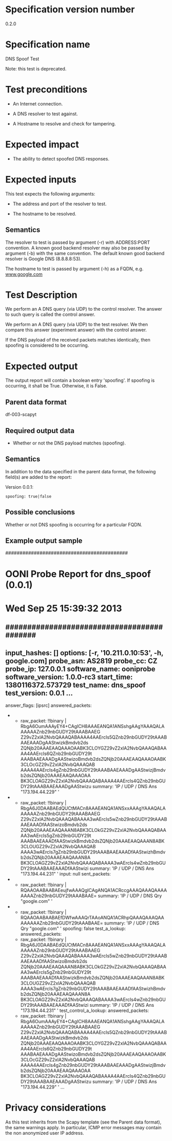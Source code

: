 # Specification version number

0.2.0

# Specification name

DNS Spoof Test

Note: this test is deprecated.

# Test preconditions

  * An Internet connection.

  * A DNS resolver to test against.

  * A Hostname to resolve and check for tampering.

# Expected impact

  * The ability to detect spoofed DNS responses.

# Expected inputs

This test expects the following arguments:

  * The address and port of the resolver to test.

  * The hostname to be resolved.

## Semantics

The resolver to test is passed by argument (-r) with ADDRESS:PORT convention.
A known good backend resolver may also be passed by argument (-b) with the
same convention.  The default known good backend resolver is Google DNS
(8.8.8.8:53).

The hostname to test is passed by argument (-h) as a FQDN, e.g.
www.google.com

# Test Description

We perform an A DNS query (via UDP) to the control resolver. The answer to
such query is called the control answer.

We perform an A DNS query (via UDP) to the test resolver. We then compare
this answer (experiment answer) with the control answer.

If the DNS payload of the received packets matches identically, then spoofing
is considered to be occurring.

# Expected output

The output report will contain a boolean entry 'spoofing'.  If spoofing is
occurring, it shall be True. Otherwise, it is False.

## Parent data format

df-003-scapyt

## Required output data

  * Whether or not the DNS payload matches (spoofing).

## Semantics

In addition to the data specified in the parent data format, the following
field(s) are added to the report:

Version 0.0.1:

    spoofing: true|false

## Possible conclusions

Whether or not DNS spoofing is occurring for a particular FQDN.

## Example output sample


  ###########################################
  # OONI Probe Report for dns_spoof (0.0.1)
  # Wed Sep 25 15:39:32 2013
  ###########################################
  ---
  input_hashes: []
  options: [-r, '10.211.0.10:53', -h, google.com]
  probe_asn: AS2819
  probe_cc: CZ
  probe_ip: 127.0.0.1
  software_name: ooniprobe
  software_version: 1.0.0-rc3
  start_time: 1380116372.573729
  test_name: dns_spoof
  test_version: 0.0.1
  ...
  ---
  answer_flags: [ipsrc]
  answered_packets:
  - - raw_packet: !!binary |
        RbgA6OumAAAyEY4+CAgICH8AAAEANQA1ANSshgAAgYAAAQALAAAAAAZnb29nbGUDY29tAAABAAEG
        Z29vZ2xlA2NvbQAAAQABAAAA4AAErcIs5QZnb29nbGUDY29tAAABAAEAAADgAAStwizkBmdvb2ds
        ZQNjb20AAAEAAQAAAOAABK3CLOYGZ29vZ2xlA2NvbQAAAQABAAAA4AAErcIs6QZnb29nbGUDY29t
        AAABAAEAAADgAAStwizoBmdvb2dsZQNjb20AAAEAAQAAAOAABK3CLOcGZ29vZ2xlA2NvbQAAAQAB
        AAAA4AAErcIs4gZnb29nbGUDY29tAAABAAEAAADgAAStwizjBmdvb2dsZQNjb20AAAEAAQAAAOAA
        BK3CLOAGZ29vZ2xlA2NvbQAAAQABAAAA4AAErcIs4QZnb29nbGUDY29tAAABAAEAAADgAAStwizu
      summary: 'IP / UDP / DNS Ans "173.194.44.229" '
  - - raw_packet: !!binary |
        RbgA6J0DAABAEdQUCtMACn8AAAEANQA1ANSxxAAAgYAAAQALAAAAAAZnb29nbGUDY29tAAABAAEG
        Z29vZ2xlA2NvbQAAAQABAAAA3wAErcIs5wZnb29nbGUDY29tAAABAAEAAADfAAStwizoBmdvb2ds
        ZQNjb20AAAEAAQAAAN8ABK3CLOkGZ29vZ2xlA2NvbQAAAQABAAAA3wAErcIs5gZnb29nbGUDY29t
        AAABAAEAAADfAAStwizkBmdvb2dsZQNjb20AAAEAAQAAAN8ABK3CLOUGZ29vZ2xlA2NvbQAAAQAB
        AAAA3wAErcIs7gZnb29nbGUDY29tAAABAAEAAADfAAStwizhBmdvb2dsZQNjb20AAAEAAQAAAN8A
        BK3CLOAGZ29vZ2xlA2NvbQAAAQABAAAA3wAErcIs4wZnb29nbGUDY29tAAABAAEAAADfAAStwizi
      summary: 'IP / UDP / DNS Ans "173.194.44.231" '
  input: null
  sent_packets:
  - - raw_packet: !!binary |
        RQAAOAABAABAEeujfwAAAQgICAgANQA1ACRccgAAAQAAAQAAAAAAAAZnb29nbGUDY29tAAABAAE=
      summary: 'IP / UDP / DNS Qry "google.com" '
  - - raw_packet: !!binary |
        RQAAOAABAABAEfDWfwAAAQrTAAoANQA1ACRhpQAAAQAAAQAAAAAAAAZnb29nbGUDY29tAAABAAE=
      summary: 'IP / UDP / DNS Qry "google.com" '
  spoofing: false
  test_a_lookup:
    answered_packets:
    - raw_packet: !!binary |
        RbgA6J0DAABAEdQUCtMACn8AAAEANQA1ANSxxAAAgYAAAQALAAAAAAZnb29nbGUDY29tAAABAAEG
        Z29vZ2xlA2NvbQAAAQABAAAA3wAErcIs5wZnb29nbGUDY29tAAABAAEAAADfAAStwizoBmdvb2ds
        ZQNjb20AAAEAAQAAAN8ABK3CLOkGZ29vZ2xlA2NvbQAAAQABAAAA3wAErcIs5gZnb29nbGUDY29t
        AAABAAEAAADfAAStwizkBmdvb2dsZQNjb20AAAEAAQAAAN8ABK3CLOUGZ29vZ2xlA2NvbQAAAQAB
        AAAA3wAErcIs7gZnb29nbGUDY29tAAABAAEAAADfAAStwizhBmdvb2dsZQNjb20AAAEAAQAAAN8A
        BK3CLOAGZ29vZ2xlA2NvbQAAAQABAAAA3wAErcIs4wZnb29nbGUDY29tAAABAAEAAADfAAStwizi
      summary: 'IP / UDP / DNS Ans "173.194.44.231" '
  test_control_a_lookup:
    answered_packets:
    - raw_packet: !!binary |
        RbgA6OumAAAyEY4+CAgICH8AAAEANQA1ANSshgAAgYAAAQALAAAAAAZnb29nbGUDY29tAAABAAEG
        Z29vZ2xlA2NvbQAAAQABAAAA4AAErcIs5QZnb29nbGUDY29tAAABAAEAAADgAAStwizkBmdvb2ds
        ZQNjb20AAAEAAQAAAOAABK3CLOYGZ29vZ2xlA2NvbQAAAQABAAAA4AAErcIs6QZnb29nbGUDY29t
        AAABAAEAAADgAAStwizoBmdvb2dsZQNjb20AAAEAAQAAAOAABK3CLOcGZ29vZ2xlA2NvbQAAAQAB
        AAAA4AAErcIs4gZnb29nbGUDY29tAAABAAEAAADgAAStwizjBmdvb2dsZQNjb20AAAEAAQAAAOAA
        BK3CLOAGZ29vZ2xlA2NvbQAAAQABAAAA4AAErcIs4QZnb29nbGUDY29tAAABAAEAAADgAAStwizu
      summary: 'IP / UDP / DNS Ans "173.194.44.229" '
  ...

# Privacy considerations

As this test inherits from the Scapy template (see the Parent data format),
the same warnings apply. In particular, ICMP error messages may contain the
non anonymized user IP address.
